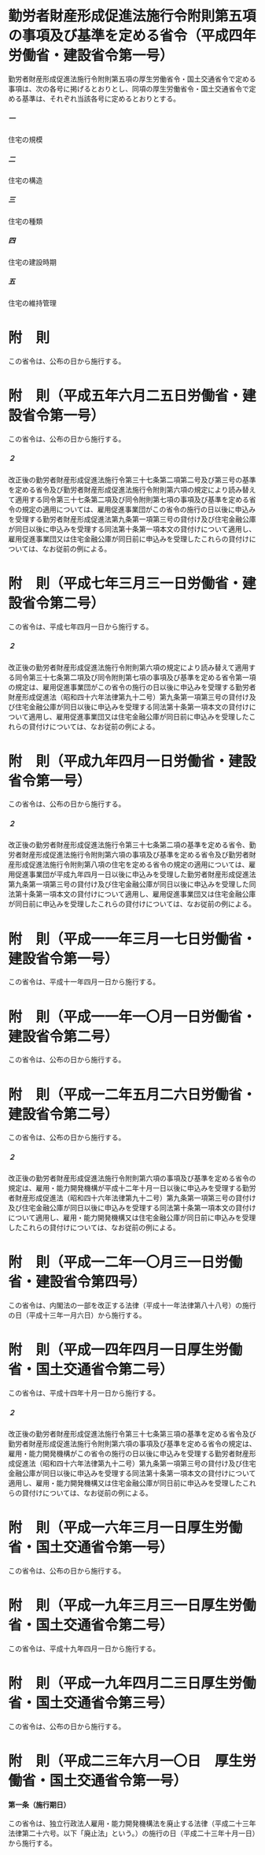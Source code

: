 # 勤労者財産形成促進法施行令附則第五項の事項及び基準を定める省令（平成四年労働省・建設省令第一号）
勤労者財産形成促進法施行令附則第五項の厚生労働省令・国土交通省令で定める事項は、次の各号に掲げるとおりとし、同項の厚生労働省令・国土交通省令で定める基準は、それぞれ当該各号に定めるとおりとする。
##### 一
住宅の規模
##### 二
住宅の構造
##### 三
住宅の種類
##### 四
住宅の建設時期
##### 五
住宅の維持管理
# 附　則
この省令は、公布の日から施行する。
# 附　則（平成五年六月二五日労働省・建設省令第一号）
この省令は、公布の日から施行する。
##### ２
改正後の勤労者財産形成促進法施行令第三十七条第二項第二号及び第三号の基準を定める省令及び勤労者財産形成促進法施行令附則第六項の規定により読み替えて適用する同令第三十七条第二項及び同令附則第七項の事項及び基準を定める省令の規定の適用については、雇用促進事業団がこの省令の施行の日以後に申込みを受理する勤労者財産形成促進法第九条第一項第三号の貸付け及び住宅金融公庫が同日以後に申込みを受理する同法第十条第一項本文の貸付けについて適用し、雇用促進事業団又は住宅金融公庫が同日前に申込みを受理したこれらの貸付けについては、なお従前の例による。
# 附　則（平成七年三月三一日労働省・建設省令第二号）
この省令は、平成七年四月一日から施行する。
##### ２
改正後の勤労者財産形成促進法施行令附則第六項の規定により読み替えて適用する同令第三十七条第二項及び同令附則第七項の事項及び基準を定める省令第一項の規定は、雇用促進事業団がこの省令の施行の日以後に申込みを受理する勤労者財産形成促進法（昭和四十六年法律第九十二号）第九条第一項第三号の貸付け及び住宅金融公庫が同日以後に申込みを受理する同法第十条第一項本文の貸付けについて適用し、雇用促進事業団又は住宅金融公庫が同日前に申込みを受理したこれらの貸付けについては、なお従前の例による。
# 附　則（平成九年四月一日労働省・建設省令第一号）
この省令は、公布の日から施行する。
##### ２
改正後の勤労者財産形成促進法施行令第三十七条第二項の基準を定める省令、勤労者財産形成促進法施行令附則第六項の事項及び基準を定める省令及び勤労者財産形成促進法施行令附則第八項の住宅を定める省令の規定の適用については、雇用促進事業団が平成九年四月一日以後に申込みを受理した勤労者財産形成促進法第九条第一項第三号の貸付け及び住宅金融公庫が同日以後に申込みを受理した同法第十条第一項本文の貸付けについて適用し、雇用促進事業団又は住宅金融公庫が同日前に申込みを受理したこれらの貸付けについては、なお従前の例による。
# 附　則（平成一一年三月一七日労働省・建設省令第一号）
この省令は、平成十一年四月一日から施行する。
# 附　則（平成一一年一〇月一日労働省・建設省令第二号）
この省令は、公布の日から施行する。
# 附　則（平成一二年五月二六日労働省・建設省令第二号）
この省令は、公布の日から施行する。
##### ２
改正後の勤労者財産形成促進法施行令附則第六項の事項及び基準を定める省令の規定は、雇用・能力開発機構が平成十二年十月一日以後に申込みを受理する勤労者財産形成促進法（昭和四十六年法律第九十二号）第九条第一項第三号の貸付け及び住宅金融公庫が同日以後に申込みを受理する同法第十条第一項本文の貸付けについて適用し、雇用・能力開発機構又は住宅金融公庫が同日前に申込みを受理したこれらの貸付けについては、なお従前の例による。
# 附　則（平成一二年一〇月三一日労働省・建設省令第四号）
この省令は、内閣法の一部を改正する法律（平成十一年法律第八十八号）の施行の日（平成十三年一月六日）から施行する。
# 附　則（平成一四年四月一日厚生労働省・国土交通省令第二号）
この省令は、平成十四年十月一日から施行する。
##### ２
改正後の勤労者財産形成促進法施行令第三十七条第三項の基準を定める省令及び勤労者財産形成促進法施行令附則第六項の事項及び基準を定める省令の規定は、雇用・能力開発機構がこの省令の施行の日以後に申込みを受理する勤労者財産形成促進法（昭和四十六年法律第九十二号）第九条第一項第三号の貸付け及び住宅金融公庫が同日以後に申込みを受理する同法第十条第一項本文の貸付けについて適用し、雇用・能力開発機構又は住宅金融公庫が同日前に申込みを受理したこれらの貸付けについては、なお従前の例による。
# 附　則（平成一六年三月一日厚生労働省・国土交通省令第一号）
この省令は、公布の日から施行する。
# 附　則（平成一九年三月三一日厚生労働省・国土交通省令第二号）
この省令は、平成十九年四月一日から施行する。
# 附　則（平成一九年四月二三日厚生労働省・国土交通省令第三号）
この省令は、公布の日から施行する。
# 附　則（平成二三年六月一〇日　厚生労働省・国土交通省令第一号）
#### 第一条（施行期日）
この省令は、独立行政法人雇用・能力開発機構法を廃止する法律（平成二十三年法律第二十六号。以下「廃止法」という。）の施行の日（平成二十三年十月一日）から施行する。
